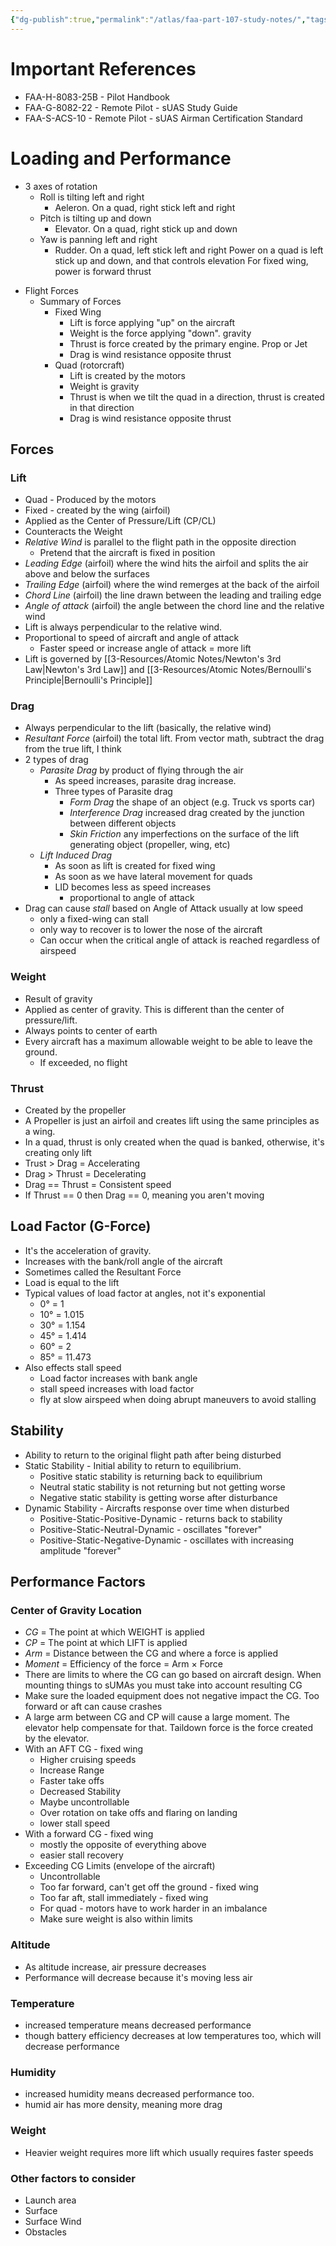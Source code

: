 ```yaml
---
{"dg-publish":true,"permalink":"/atlas/faa-part-107-study-notes/","tags":["🌱_Processing"],"updated":"2025-10-18T22:36:35.969-07:00"}
---
```


# Important References
- FAA-H-8083-25B - Pilot Handbook
- FAA-G-8082-22 - Remote Pilot - sUAS Study Guide
- FAA-S-ACS-10 - Remote Pilot - sUAS Airman Certification Standard

# Loading and Performance

- 3 axes of rotation
	- Roll is tilting left and right
		- Aeleron. On a quad, right stick left and right
	- Pitch is tilting up and down
		- Elevator. On a quad, right stick up and down
	- Yaw is panning left and right
		- Rudder. On a quad, left stick left and right
	Power on a quad is left stick up and down, and that controls elevation
		For fixed wing, power is forward thrust
* Flight Forces
	* Summary of Forces
		* Fixed Wing
			* Lift is force applying "up" on the aircraft
			* Weight is the force applying "down". gravity
			* Thrust is force created by the primary engine. Prop or Jet
			* Drag is wind resistance opposite thrust
		* Quad (rotorcraft)
			* Lift is created by the motors
			* Weight is gravity
			* Thrust is when we tilt the quad in a direction, thrust is created in that direction
			* Drag is wind resistance opposite thrust
## Forces

### Lift
* Quad - Produced by the motors
* Fixed - created by the wing (airfoil)
* Applied as the Center of Pressure/Lift (CP/CL)
* Counteracts the Weight
* _Relative Wind_ is parallel to the flight path in the opposite direction
	* Pretend that the aircraft is fixed in position
* _Leading Edge_ (airfoil) where the wind hits the airfoil and splits the air above and below the surfaces
* _Trailing Edge_ (airfoil) where the wind remerges at the back of the airfoil
* _Chord Line_ (airfoil) the line drawn between the leading and trailing edge
* _Angle of attack_ (airfoil) the angle between the chord line and the relative wind
* Lift is always perpendicular to the relative wind.
* Proportional to speed of aircraft and angle of attack
	* Faster speed or increase angle of attack = more lift
* Lift is governed by [[3-Resources/Atomic Notes/Newton's 3rd Law\|Newton's 3rd Law]] and [[3-Resources/Atomic Notes/Bernoulli's Principle\|Bernoulli's Principle]]
### Drag
* Always perpendicular to the lift (basically, the relative wind)
* _Resultant Force_ (airfoil) the total lift. From vector math, subtract the drag from the true lift, I think
* 2 types of drag
	* _Parasite Drag_ by product of flying through the air
		* As speed increases, parasite drag increase.
		* Three types of Parasite drag
			* _Form Drag_ the shape of an object (e.g. Truck vs sports car)
			* _Interference Drag_ increased drag created by the junction between different objects
			* _Skin Friction_ any imperfections on the surface of the lift generating object (propeller, wing, etc)
	* _Lift Induced Drag_ 
		* As soon as lift is created for fixed wing
		* As soon as we have lateral movement for quads
		* LID becomes less as speed increases
			*  proportional to angle of attack
* Drag can cause _stall_ based on Angle of Attack usually at low speed
	* only a fixed-wing can stall
	* only way to recover is to lower the nose of the aircraft
	* Can occur when the critical angle of attack is reached regardless of airspeed
### Weight
* Result of gravity
* Applied as center of gravity. This is different than the center of pressure/lift.
* Always points to center of earth
* Every aircraft has a maximum allowable weight to be able to leave the ground.
	* If exceeded, no flight
### Thrust
* Created by the propeller
* A Propeller is just an airfoil and creates lift using the same principles as a wing.
* In a quad, thrust is only created when the quad is banked, otherwise, it's creating only lift
* Trust > Drag = Accelerating
* Drag > Thrust = Decelerating 
* Drag == Thrust = Consistent speed
* If Thrust == 0 then Drag == 0, meaning you aren't moving

## Load Factor (G-Force)
* It's the acceleration of gravity.
* Increases with the bank/roll angle of the aircraft
* Sometimes called the Resultant Force
* Load is equal to the lift
* Typical values of load factor at angles, not it's exponential
	* 0° = 1
	* 10° = 1.015
	* 30° = 1.154
	* 45° = 1.414
	* 60° = 2
	* 85° = 11.473
* Also effects stall speed
	* Load factor increases with bank angle
	* stall speed increases with load factor
	* fly at slow airspeed when doing abrupt maneuvers to avoid stalling

## Stability
* Ability to return to the original flight path after being disturbed
* Static Stability - Initial ability to return to equilibrium.
	* Positive static stability is returning back to equilibrium
	* Neutral static stability is not returning but not getting worse
	* Negative static stability is getting worse after disturbance
* Dynamic Stability - Aircrafts response over time when disturbed
	* Positive-Static-Positive-Dynamic - returns back to stability
	* Positive-Static-Neutral-Dynamic - oscillates "forever"
	* Positive-Static-Negative-Dynamic - oscillates with increasing amplitude "forever"

## Performance Factors
### Center of Gravity Location
* _CG_ = The point at which WEIGHT is applied
* _CP_ = The point at which LIFT is applied
* _Arm_ = Distance between the CG and where a force is applied
* _Moment_ = Efficiency of the force = Arm × Force
* There are limits to where the CG can go based on aircraft design. When mounting things to sUMAs you must take into account resulting CG
* Make sure the loaded equipment does not negative impact the CG. Too forward or aft can cause crashes
* A large arm between CG and CP will cause a large moment. The elevator help compensate for that. Taildown force is the force created by the elevator.
* With an AFT CG - fixed wing
	* Higher cruising speeds
	* Increase Range
	* Faster take offs
	* Decreased Stability
	* Maybe uncontrollable
	* Over rotation on take offs and flaring on landing
	* lower stall speed
* With a forward CG - fixed wing
	* mostly the opposite of everything above
	* easier stall recovery
* Exceeding CG Limits (envelope of the aircraft)
	* Uncontrollable
	* Too far forward, can't get off the ground - fixed wing
	* Too far aft, stall immediately - fixed wing
	* For quad - motors have to work harder in an imbalance
	* Make sure weight is also within limits

### Altitude
* As altitude increase, air pressure decreases
* Performance will decrease because it's moving less air
### Temperature
* increased temperature means decreased performance
* though battery efficiency decreases at low temperatures too, which will decrease performance
### Humidity
* increased humidity means decreased performance too.
* humid air has more density, meaning more drag
### Weight
- Heavier weight requires more lift which usually requires faster speeds

### Other factors to consider
- Launch area
- Surface
- Surface Wind
- Obstacles